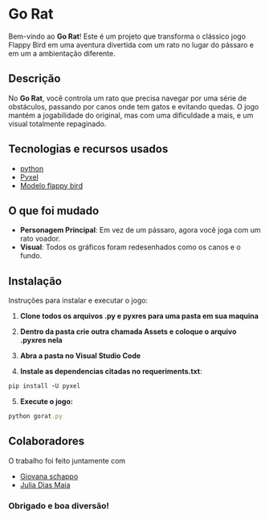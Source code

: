 # Go Rat

Bem-vindo ao **Go Rat**! Este é um projeto que transforma o clássico jogo Flappy Bird em uma aventura divertida com um rato no lugar do pássaro e em um a ambientação diferente. 

## Descrição

No **Go Rat**, você controla um rato que precisa navegar por uma série de obstáculos, passando por canos onde tem gatos e evitando quedas. O jogo mantém a jogabilidade do original, mas com uma dificuldade a mais, e um visual totalmente repaginado.


## Tecnologias e recursos usados

- [python](https://www.python.org/)
- [Pyxel](https://github.com/kitao/pyxel)
- [Modelo flappy bird](https://github.com/comatan96/FlappyBird)


## O que foi mudado

- **Personagem Principal**: Em vez de um pássaro, agora você joga com um rato voador.
- **Visual**: Todos os gráficos foram redesenhados como os canos e o fundo.


## Instalação

Instruções para instalar e executar o jogo:

1. **Clone todos os arquivos .py e pyxres para uma pasta em sua maquina**


2. **Dentro da pasta crie outra chamada Assets e coloque o arquivo .pyxres nela**


3. **Abra a pasta no Visual Studio Code**

   

4. **Instale as dependencias citadas no requeriments.txt**:
```ruby
pip install -U pyxel
```


5. **Execute o jogo:**
```ruby
python gorat.py
```



## Colaboradores

O trabalho foi feito juntamente com 

- [Giovana schappo](https://github.com/giovannaschappo)
- [Julia Dias Maia](https://github.com/juliadmaia)



### Obrigado e boa diversão!




 












